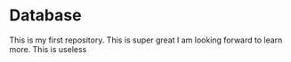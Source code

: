 # Database
This is my first repository. This is super great
I am looking forward to learn more.
This is useless
